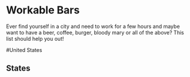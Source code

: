 # Workable Bars
Ever find yourself in a city and need to work for a few hours and maybe want to have a beer, coffee, burger, bloody mary or all of the above? This list
should help you out!

#United States
<br>
## States

